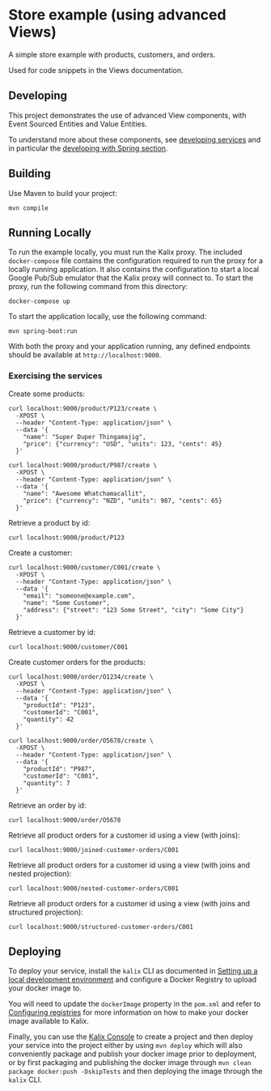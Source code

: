 # Store example (using advanced Views)

A simple store example with products, customers, and orders.

Used for code snippets in the Views documentation.


## Developing

This project demonstrates the use of advanced View components, with Event Sourced Entities and Value Entities.

To understand more about these components, see [developing services](https://docs.kalix.io/services/)
and in particular the [developing with Spring section](https://docs.kalix.io/spring/).


## Building

Use Maven to build your project:

```
mvn compile
```


## Running Locally

To run the example locally, you must run the Kalix proxy. The included `docker-compose` file contains the configuration required to run the proxy for a locally running application.
It also contains the configuration to start a local Google Pub/Sub emulator that the Kalix proxy will connect to.
To start the proxy, run the following command from this directory:

```
docker-compose up
```

To start the application locally, use the following command:

```
mvn spring-boot:run
```

With both the proxy and your application running, any defined endpoints should be available at `http://localhost:9000`. 


### Exercising the services

Create some products:

```
curl localhost:9000/product/P123/create \
  -XPOST \
  --header "Content-Type: application/json" \
  --data '{
    "name": "Super Duper Thingamajig",
    "price": {"currency": "USD", "units": 123, "cents": 45}
  }'
```

```
curl localhost:9000/product/P987/create \
  -XPOST \
  --header "Content-Type: application/json" \
  --data '{
    "name": "Awesome Whatchamacallit",
    "price": {"currency": "NZD", "units": 987, "cents": 65}
  }'
```

Retrieve a product by id:

```
curl localhost:9000/product/P123
```

Create a customer:

```
curl localhost:9000/customer/C001/create \
  -XPOST \
  --header "Content-Type: application/json" \
  --data '{
    "email": "someone@example.com",
    "name": "Some Customer",
    "address": {"street": "123 Some Street", "city": "Some City"}
  }'
 ```

Retrieve a customer by id:

```
curl localhost:9000/customer/C001
```

Create customer orders for the products:

```
curl localhost:9000/order/O1234/create \
  -XPOST \
  --header "Content-Type: application/json" \
  --data '{
    "productId": "P123",
    "customerId": "C001",
    "quantity": 42
  }'
```

```
curl localhost:9000/order/O5678/create \
  -XPOST \
  --header "Content-Type: application/json" \
  --data '{
    "productId": "P987",
    "customerId": "C001",
    "quantity": 7
  }'
```

Retrieve an order by id:

```
curl localhost:9000/order/O5678
```

Retrieve all product orders for a customer id using a view (with joins):

```
curl localhost:9000/joined-customer-orders/C001
```

Retrieve all product orders for a customer id using a view (with joins and nested projection):

```
curl localhost:9000/nested-customer-orders/C001
```

Retrieve all product orders for a customer id using a view (with joins and structured projection):

```
curl localhost:9000/structured-customer-orders/C001
```


## Deploying

To deploy your service, install the `kalix` CLI as documented in
[Setting up a local development environment](https://docs.kalix.io/setting-up/)
and configure a Docker Registry to upload your docker image to.

You will need to update the `dockerImage` property in the `pom.xml` and refer to
[Configuring registries](https://docs.kalix.io/projects/container-registries.html)
for more information on how to make your docker image available to Kalix.

Finally, you can use the [Kalix Console](https://console.kalix.io)
to create a project and then deploy your service into the project either by using `mvn deploy` which
will also conveniently package and publish your docker image prior to deployment, or by first packaging and
publishing the docker image through `mvn clean package docker:push -DskipTests` and then deploying the image
through the `kalix` CLI.

